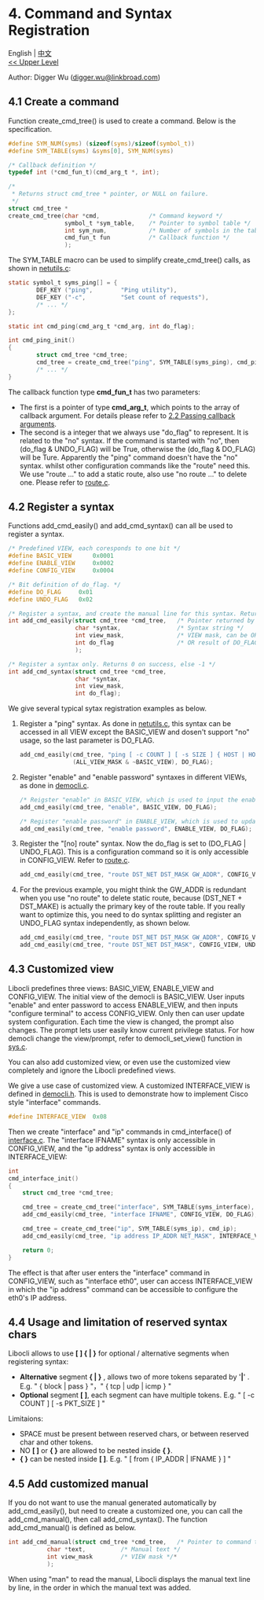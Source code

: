 # 4. Command and Syntax Registration

English | [中文](Syntax%20Registration.zh_CN.md)
<br>
[<< Upper Level](README.md)  

Author: Digger Wu (digger.wu@linkbroad.com)

## 4.1 Create a command

Function create_cmd_tree() is used to create a command. Below is the specification.

```c
#define SYM_NUM(syms) (sizeof(syms)/sizeof(symbol_t))
#define SYM_TABLE(syms) &syms[0], SYM_NUM(syms)

/* Callback definition */
typedef int (*cmd_fun_t)(cmd_arg_t *, int);

/*
 * Returns struct cmd_tree * pointer, or NULL on failure.
 */
struct cmd_tree *
create_cmd_tree(char *cmd,              /* Command keyword */
                symbol_t *sym_table,    /* Pointer to symbol table */
                int sym_num,            /* Number of symbols in the table */
                cmd_fun_t fun           /* Callback function */
                );
```

The SYM_TABLE macro can be used to simplify create_cmd_tree() calls, as shown in [netutils.c](../example/netutils.c):
```c
static symbol_t syms_ping[] = {
        DEF_KEY ("ping",        "Ping utility"),
        DEF_KEY	("-c",          "Set count of requests"),
        /* ... */
};

static int cmd_ping(cmd_arg_t *cmd_arg, int do_flag);

int cmd_ping_init()
{
        struct cmd_tree *cmd_tree;
        cmd_tree = create_cmd_tree("ping", SYM_TABLE(syms_ping), cmd_ping);
        /* ... */
}
```

The callback function type **cmd_fun_t** has two parameters:
- The first is a pointer of type **cmd_arg_t**, which points to the array of callback argument. For details please refer to [2.2 Passing callback arguments](Symbol%20Definition.md#22-passing-callback-arguments). 
- The second is a integer that we always use "do_flag" to represent. It is related to the "no" syntax. If the command is started with "no", then (do_flag & UNDO_FLAG) will be True, otherwise the (do_flag & DO_FLAG) will be Ture. Apparently the "ping" command doesn't have the "no" syntax. whilst other configuration commands like the "route" need this. We use "route ..." to add a static route, also use "no route ..." to delete one. Please refer to [route.c](../example/route.c).

## 4.2 Register a syntax

Functions add_cmd_easily() and add_cmd_syntax() can all be used to register a syntax.
```c
/* Predefined VIEW, each coresponds to one bit */
#define	BASIC_VIEW		0x0001
#define	ENABLE_VIEW		0x0002
#define	CONFIG_VIEW		0x0004

/* Bit definition of do_flag. */
#define	DO_FLAG		0x01
#define	UNDO_FLAG	0x02

/* Register a syntax, and create the manual line for this syntax. Returns 0 on success, else -1 */
int add_cmd_easily(struct cmd_tree *cmd_tree,   /* Pointer returned by create_cmd_tree() */
                   char *syntax,                /* Syntax string */
                   int view_mask,               /* VIEW mask, can be OR result of multi VIEW */
                   int do_flag                  /* OR result of DO_FLAG, UNDO_FLAG */
                   );

/* Register a syntax only. Returns 0 on success, else -1 */
int add_cmd_syntax(struct cmd_tree *cmd_tree,
                   char *syntax,
                   int view_mask,
                   int do_flag);

```

We give several typical sytax registration examples as below.

1. Register a "ping" syntax. As done in [netutils.c](../example/netutils.c), this syntax can be accessed in all VIEW except the BASIC_VIEW and dosen't support "no" usage, so the last parameter is DO_FLAG.
    ```c
    add_cmd_easily(cmd_tree, "ping [ -c COUNT ] [ -s SIZE ] { HOST | HOST_IP } [ from IFADDR ]",
                   (ALL_VIEW_MASK & ~BASIC_VIEW), DO_FLAG);
    ```

2. Register "enable" and "enable password" syntaxes in different VIEWs, as done in [democli.c](../example/democli.c).
    ```c
    /* Reigster "enable" in BASIC_VIEW, which is used to input the enabled password */
    add_cmd_easily(cmd_tree, "enable", BASIC_VIEW, DO_FLAG);

    /* Register "enable password" in ENABLE_VIEW, which is used to update the enabled password */
    add_cmd_easily(cmd_tree, "enable password", ENABLE_VIEW, DO_FLAG);
    ```

3. Register the "[no] route" syntax. Now the do_flag is set to (DO_FLAG | UNDO_FLAG). This is a configuration command so it is only accessible in CONFIG_VIEW. Refer to [route.c](../example/route.c).
    ```c
    add_cmd_easily(cmd_tree, "route DST_NET DST_MASK GW_ADDR", CONFIG_VIEW, (DO_FLAG | UNDO_FLAG));
    ```

4. For the previous example, you might think the GW_ADDR is redundant when you use "no route" to delete static route, because (DST_NET + DST_MAKE) is actually the primary key of the route table. If you really want to optimize this, you need to do syntax splitting and register an UNDO_FLAG syntax independently, as shown below.
    ```c
    add_cmd_easily(cmd_tree, "route DST_NET DST_MASK GW_ADDR", CONFIG_VIEW, DO_FLAG);
    add_cmd_easily(cmd_tree, "route DST_NET DST_MASK", CONFIG_VIEW, UNDO_FLAG);
    ```
## 4.3 Customized view

Libocli predefines three views: BASIC_VIEW, ENABLE_VIEW and CONFIG_VIEW. The initial view of the democli is BASIC_VIEW. User inputs "enable" and enter  password to access ENABLE_VIEW, and then inputs "configure terminal" to access CONFIG_VIEW. Only then can user update system configuration. Each time the view is changed, the prompt also changes. The prompt lets user easily know current privilege status. For how democli change the view/prompt, refer to  democli_set_view() function in [sys.c](../example/sys.c).

You can also add customized view, or even use the customized view completely and ignore the Libocli predefined views.

We give a use case of customized view. A customized INTERFACE_VIEW is defined in [democli.h](../example/democli.h). This is used to demonstrate how to implement Cisco style "interface" commands.
```c
#define INTERFACE_VIEW	0x08
```
Then we create "interface" and "ip" commands in cmd_interface() of [interface.c](../example/interface.c). The "interface IFNAME" syntax is only accessible in CONFIG_VIEW, and the "ip address" syntax is only accessible in INTERFACE_VIEW:
```c
int
cmd_interface_init()
{
	struct cmd_tree *cmd_tree;

	cmd_tree = create_cmd_tree("interface", SYM_TABLE(syms_interface), cmd_interface);
	add_cmd_easily(cmd_tree, "interface IFNAME", CONFIG_VIEW, DO_FLAG);

	cmd_tree = create_cmd_tree("ip", SYM_TABLE(syms_ip), cmd_ip);
	add_cmd_easily(cmd_tree, "ip address IP_ADDR NET_MASK", INTERFACE_VIEW, DO_FLAG);

	return 0;
}
```
The effect is that after user enters the "interface" command in CONFIG_VIEW, such as "interface eth0", user can access INTERFACE_VIEW in which the "ip address" command can be accessible to configure the eth0's IP address.

## 4.4 Usage and limitation of reserved syntax chars

Libocli allows to use **[ ] { | }** for optional / alternative segments when registering syntax:
- **Alternative** segment **{ | }**  , allows two of more tokens separated by '**|**' . E.g. " { block | pass } "，" { tcp | udp | icmp } "
- **Optional** segment **[  ]**, each segment can have multiple tokens. E.g. " [ -c COUNT ] [ -s PKT_SIZE ] "

Limitaions:
- SPACE must be present between reserved chars, or between reserved char and other tokens.
- NO **[ ]** or **{ }** are allowed to be nested inside **{ }**.
- **{ }** can be nested inside **[ ]**. E.g.  " [ from { IP_ADDR | IFNAME } ] "


## 4.5 Add customized manual

If you do not want to use the manual generated automatically by add_cmd_easily(), but need to create a customized one, you can call the add_cmd_manual(), then call add_cmd_syntax(). The function add_cmd_manual() is defined as below.

```c
int add_cmd_manual(struct cmd_tree *cmd_tree,	/* Pointer to command tree */
		   char *text,			/* Manual text */
		   int view_mask		/* VIEW mask */*
		   );
```

When using "man" to read the manual, Libocli displays the manual text line by line, in the order in which the manual text was added.
 
